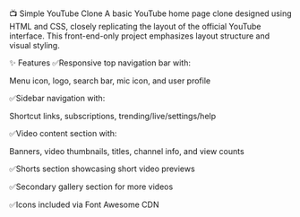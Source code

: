 📺 Simple YouTube Clone
A basic YouTube home page clone designed using HTML and CSS, closely replicating the layout of the official YouTube interface. This front-end-only project emphasizes layout structure and visual styling.

✨ Features
✅Responsive top navigation bar with:

Menu icon, logo, search bar, mic icon, and user profile

✅Sidebar navigation with:

Shortcut links, subscriptions, trending/live/settings/help

✅Video content section with:

Banners, video thumbnails, titles, channel info, and view counts

✅Shorts section showcasing short video previews

✅Secondary gallery section for more videos

✅Icons included via Font Awesome CDN
